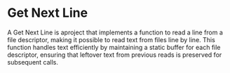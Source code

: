 # Get Next Line

A Get Next Line is aproject that implements a function to read a line from a file descriptor, making it possible to read text from files line by line. This function handles text efficiently by maintaining a static buffer for each file descriptor, ensuring that leftover text from previous reads is preserved for subsequent calls. 
